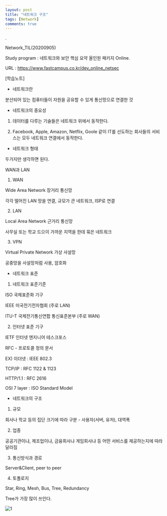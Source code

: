 ```yaml
---
layout: post
title: "네트워크 구조"
tags: [Network]
comments: true
---
```


.

Network_TIL(20200905)

Study program : 네트워크와 보안 핵심 요약 올인원 패키지 Online.

URL : https://www.fastcampus.co.kr/dev_online_netsec

[학습노트]

- 네트워크란

분산되어 있는 컴퓨터들이 자원을 공유할 수 있게 통신망으로 연결한 것


- 네트워크의 중요성

1) 데이터를 다루는 기술들은 네트워크 위에서 동작한다.

2) Facebook, Apple, Amazon, Netflix, Goole 같이 IT를 선도하는 회사들의 서비스는 모두 네트워크 연결에서 동작한다.


- 네트워크 형태

두가지만 생각하면 된다.

WAN과 LAN

1) WAN 

Wide Area Network 장거리 통신망

각각 떨어진 LAN 망을 연결, 규모가 큰 네트워크, ISP로 연결

2) LAN 

Local Area Network 근거리 통신망

사무실 또는 학교 드으이 가까운 지역을 한데 묶은 네트워크

3) VPN 

Virtual Private Network 가상 사설망

공중망을 사설망처럼 사용, 암호화


- 네트워크 표준

1) 네트워크 표준기준

ISO 국제표준화 기구

IEEE 미국전기전자협회 (주로 LAN)

ITU-T 국제전기통신연합 통신표준본부 (주로 WAN)

2) 인터넷 표준 기구

IETF 인터넷 엔지니어 테스크포스

RFC - 프로토콜 정의 문서

EX) 이더넷 : IEEE 802.3

TCP/IP : RFC 1122 & 1123

HTTP/1.1 : RFC 2616

OSI 7 layer : ISO Standard Model


- 네트워크의 구조

1) 규모

회사나 학교 등의 집단 크기에 따라 구분 - 사용자(서버, 유저), 대역폭

2) 업종

공공기관이냐, 제조업이냐, 금융회사냐 게임회사냐 등 어떤 서비스를 제공하는지에 따라 달라짐

3) 통신방식과 경로

Server&Client, peer to peer

4) 토폴로지

Star, Ring, Mesh, Bus, Tree, Redundancy

Tree가 가장 많이 쓰인다.

![1](https://user-images.githubusercontent.com/41605276/92297759-79b3d300-ef7d-11ea-9364-a3c30c5827e3.png)
